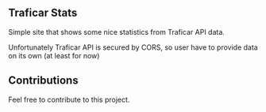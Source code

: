 ## Traficar Stats

Simple site that shows some nice statistics from Traficar API data.

Unfortunately Traficar API is secured by CORS, so user have to provide data on its own (at least for now) 

## Contributions

Feel free to contribute to this project.
